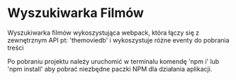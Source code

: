 # Wyszukiwarka Filmów


Wyszukiwarka filmów wykoszystująca webpack, która łączy się z zewnętrznym API pt: 'themoviedb' i wykoszystuje różne eventy do pobrania treści

Po pobraniu projektu należy uruchomić w terminalu komendę 'npm i' lub 'npm install' aby pobrać niezbędne paczki NPM dla działania aplikacji.

